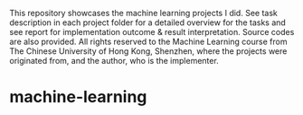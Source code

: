 This repository showcases the machine learning projects I did. See task description in each project folder for a detailed overview for the tasks and see report for implementation outcome & result interpretation. Source codes are also provided. All rights reserved to the Machine Learning course from The Chinese University of Hong Kong, Shenzhen, where the projects were originated from, and the author, who is the implementer.
# machine-learning

